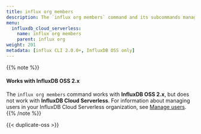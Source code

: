 ```yaml
---
title: influx org members
description: The `influx org members` command and its subcommands manage organization members in InfluxDB.
menu:
  influxdb_cloud_serverless:
    name: influx org members
    parent: influx org
weight: 201
metadata: [influx CLI 2.0.0+, InfluxDB OSS only]
---
```


{{% note %}}
#### Works with InfluxDB OSS 2.x
The `influx org members` command works with **InfluxDB OSS 2.x**, but does not
work with **InfluxDB Cloud Serverless**.
For information about managing users in your InfluxDB Cloud Serverless organization,
see [Manage users](/influxdb/cloud/admin/organizations/users/).
{{% /note %}}

{{< duplicate-oss >}}
